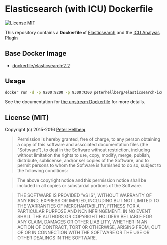 # Elasticsearch (with ICU) Dockerfile

[![License MIT](https://img.shields.io/badge/license-MIT-lightgrey.svg?style=flat)](https://github.com/peterhellberg/elasticsearch-icu#license-mit)

This repository contains a **Dockerfile** of [Elasticsearch][es] and the [ICU
Analysis Plugin][icu]

[es]: http://www.elastic.co/
[icu]: http://www.elastic.co/guide/en/elasticsearch/reference/current/analysis-icu-plugin.html

## Base Docker Image

* [dockerfile/elasticsearch:2.2][upstream]

[upstream]: http://dockerfile.github.io/#/elasticsearch

## Usage

```sh
docker run -d -p 9200:9200 -p 9300:9300 peterhellberg/elasticsearch-icu
```

See the documentation for [the upstream Dockerfile][upstream] for more details.

## License (MIT)

Copyright (c) 2015-2016 [Peter Hellberg](http://c7.se/)

> Permission is hereby granted, free of charge, to any person obtaining
> a copy of this software and associated documentation files (the
> "Software"), to deal in the Software without restriction, including
> without limitation the rights to use, copy, modify, merge, publish,
> distribute, sublicense, and/or sell copies of the Software, and to
> permit persons to whom the Software is furnished to do so, subject to
> the following conditions:

> The above copyright notice and this permission notice shall be
> included in all copies or substantial portions of the Software.

> THE SOFTWARE IS PROVIDED "AS IS", WITHOUT WARRANTY OF ANY KIND,
> EXPRESS OR IMPLIED, INCLUDING BUT NOT LIMITED TO THE WARRANTIES OF
> MERCHANTABILITY, FITNESS FOR A PARTICULAR PURPOSE AND
> NONINFRINGEMENT. IN NO EVENT SHALL THE AUTHORS OR COPYRIGHT HOLDERS BE
> LIABLE FOR ANY CLAIM, DAMAGES OR OTHER LIABILITY, WHETHER IN AN ACTION
> OF CONTRACT, TORT OR OTHERWISE, ARISING FROM, OUT OF OR IN CONNECTION
> WITH THE SOFTWARE OR THE USE OR OTHER DEALINGS IN THE SOFTWARE.

